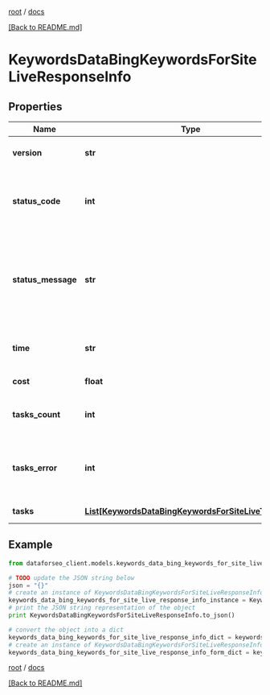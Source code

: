 [root](./../ "root") / [docs](./ "docs")

[[Back to README.md]](./../README.md "[Back to README.md]")

# KeywordsDataBingKeywordsForSiteLiveResponseInfo

## Properties

Name | Type | Description | Notes
------------ | ------------- | ------------- | -------------
**version** | **str** | the current version of the API | [optional]
**status_code** | **int** | general status code you can find the full list of the response codes here | [optional]
**status_message** | **str** | general informational message you can find the full list of general informational messages here | [optional]
**time** | **str** | total execution time, seconds | [optional]
**cost** | **float** | total tasks cost, USD | [optional]
**tasks_count** | **int** | the number of tasks in the tasks array | [optional]
**tasks_error** | **int** | the number of tasks in the tasks array returned with an error | [optional]
**tasks** | [**List[KeywordsDataBingKeywordsForSiteLiveTaskInfo]**](KeywordsDataBingKeywordsForSiteLiveTaskInfo.md) | array of tasks | [optional]

## Example

```python
from dataforseo_client.models.keywords_data_bing_keywords_for_site_live_response_info import KeywordsDataBingKeywordsForSiteLiveResponseInfo

# TODO update the JSON string below
json = "{}"
# create an instance of KeywordsDataBingKeywordsForSiteLiveResponseInfo from a JSON string
keywords_data_bing_keywords_for_site_live_response_info_instance = KeywordsDataBingKeywordsForSiteLiveResponseInfo.from_json(json)
# print the JSON string representation of the object
print KeywordsDataBingKeywordsForSiteLiveResponseInfo.to_json()

# convert the object into a dict
keywords_data_bing_keywords_for_site_live_response_info_dict = keywords_data_bing_keywords_for_site_live_response_info_instance.to_dict()
# create an instance of KeywordsDataBingKeywordsForSiteLiveResponseInfo from a dict
keywords_data_bing_keywords_for_site_live_response_info_form_dict = keywords_data_bing_keywords_for_site_live_response_info.from_dict(keywords_data_bing_keywords_for_site_live_response_info_dict)
```

  

[root](./../ "root") / [docs](./ "docs")

[[Back to README.md]](./../README.md "[Back to README.md]")